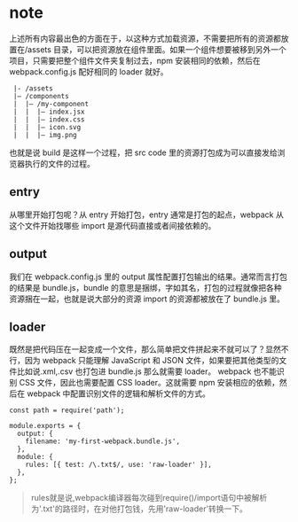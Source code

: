 # note

上述所有内容最出色的方面在于，以这种方式加载资源，不需要把所有的资源都放置在/assets 目录，可以把资源放在组件里面。如果一个组件想要被移到另外一个项目，只需要把整个组件文件夹复制过去，npm 安装相同的依赖，然后在 webpack.config.js 配好相同的 loader 就好。

```
 |- /assets
 |– /components
 |  |– /my-component
 |  |  |– index.jsx
 |  |  |– index.css
 |  |  |– icon.svg
 |  |  |– img.png
```

也就是说 build 是这样一个过程，把 src code 里的资源打包成为可以直接发给浏览器执行的文件的过程。

## entry

从哪里开始打包呢？从 entry 开始打包，entry 通常是打包的起点，webpack 从这个文件开始找哪些 import 是源代码直接或者间接依赖的。

## output

我们在 webpack.config.js 里的 output 属性配置打包输出的结果。通常而言打包的结果是 bundle.js，bundle 的意思是捆绑，字如其名，打包的过程就像把各种资源捆在一起，也就是说大部分的资源 import 的资源都被放在了 bundle.js 里。

## loader

既然是把代码压在一起变成一个文件，那么简单把文件拼起来不就可以了？显然不行，因为 webpack 只能理解 JavaScript 和 JSON 文件，如果要把其他类型的文件比如说.xml,.csv 也打包进 bundle.js 那么就需要 loader。
webpack 也不能识别 CSS 文件，因此也需要配置 CSS loader。这就需要 npm 安装相应的依赖，然后在 webpack 中配置识别文件的逻辑和解析文件的方式。

```
const path = require('path');

module.exports = {
  output: {
    filename: 'my-first-webpack.bundle.js',
  },
  module: {
    rules: [{ test: /\.txt$/, use: 'raw-loader' }],
  },
};
```
> rules就是说,webpack编译器每次碰到require()/import语句中被解析为'.txt'的路径时，在对他打包钱，先用'raw-loader'转换一下。

